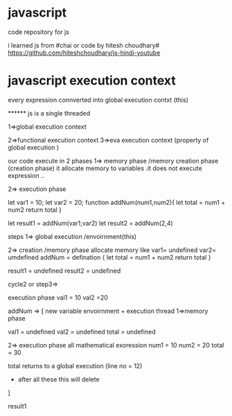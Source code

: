 # javascript
code repository  for js

i learned js from #chai or code by hitesh choudhary#
https://github.com/hiteshchoudhary/js-hindi-youtube


# javascript execution context

every expression connverted into global execution contxt (this)

******   js is a single threaded
 
 1=>global execution context

 2=>functional execution context 
 3=>eva execution context (property of global execution )

 our code  execute in 2 phases
 1=> memory phase /memory creation phase  (creation phase)
  it allocate memory to variables .it does not execute  expression ..


 2=> execution phase 



 let var1 = 10;
 let var2 = 20;
 function addNum(num1,num2){
    let total = num1 + num2
    return total
 }

 let result1 = addNum(var1,var2)
 let result2 = addNum(2,4)

 steps 
 1=>
 global execution /envoirnment(this)

 2=>
 creation /memory phase 
 allocate memory like var1= undefined
 var2= umdefined
 addNum = defination {
     let total = num1 + num2
    return total
 }

 result1 = undefined
 result2 = undefined

 cycle2 or step3=>

 execution phase
 val1 = 10
 val2 =20

addNum => [
new variable envoirnment + execution thread
1=>memory phase

val1 = undefined
val2 = undefined
total = undefined


2=> execution phase
all mathematical exoression 
num1 = 10
num2 = 20
total = 30

total returns to a global execution (line no = 12)


* after all these this will delete


]

 result1

